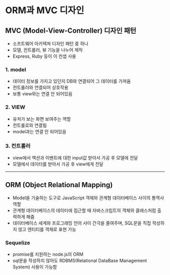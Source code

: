 # ORM과 MVC 디자인

## MVC (Model-View-Controller) 디자인 패턴
- 소프트웨어 아키텍쳐 디자인 패턴 중 하나
- 모델, 컨트롤러, 뷰 기능을 나누어 제작
- Express, Ruby 등이 이 컨셉 사용

### 1. model
- 데이터 정보를 가지고 있던지 DB와 연결되어 그 데이터를 가져옴
- 컨트롤러와 연결되어 상호작용
- 보통 view와는 연결 안 되어있음

### 2. VIEW
- 유저가 보는 화면 보여주는 역할
- 컨트롤로와 연결됨
- model과는 연결 안 되어있음

### 3. 컨트롤러
- view에서 액션과 이벤트에 대한 input값 받아서 가공 후 모델에 전달
- 모델에서 데이터를 받아서 가공 후 view에게 전달

***

## ORM (Object Relational Mapping)
- Model을 기술하는 도구로 JavaScript 객체와 관계형 데이터베이스 사이의 통역사 역할
- 관계형 데이터베이스의 데이터에 접근할 때 자바스크립트의 객체와 클래스처럼 출력하게 해줌
- 데이터베이스 세계와 프로그래밍 언어 사이 간극을 줄여주며, SQL문을 직접 작성하지 않고 엔티티를 객체로 표현 가능

### Sequelize
- promise를 지원하는 node.js의 ORM 
- sql문을 작성하지 않아도 RDBMS(Relational DataBase Management System) 사용이 가능함
